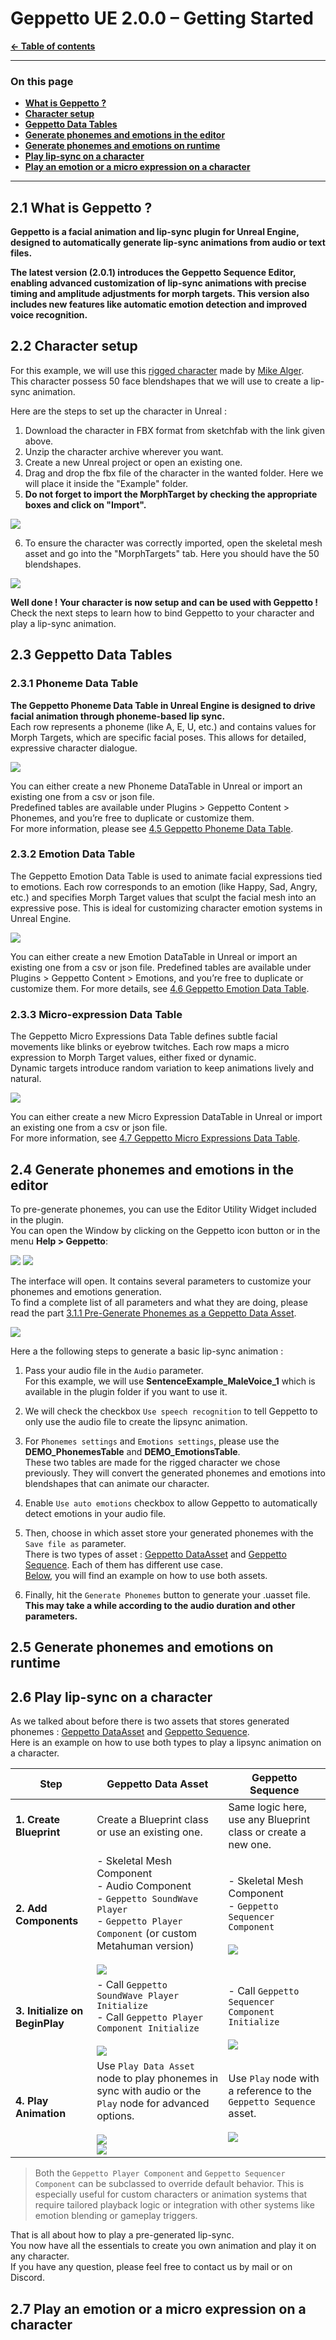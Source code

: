 # Geppetto UE 2.0.0 – Getting Started

**[← Table of contents](../README.md#table-of-contents)**

---

### On this page

- **[What is Geppetto ?](#21-what-is-geppetto)**
- **[Character setup](#22-character-setup)**
- **[Geppetto Data Tables](#23-geppetto-data-tables)**
- **[Generate phonemes and emotions in the editor](#24-generate-phonemes-and-emotions-in-the-editor)**
- **[Generate phonemes and emotions on runtime](#245-generate-phonemes-and-emotions-on-runtime)**
- **[Play lip-sync on a character](#25-play-lip-sync-on-a-character)**
- **[Play an emotion or a micro expression on a character](#255-play-an-emotion-or-a-micro-expression-on-a-character)**

---

## 2.1 What is Geppetto ?

**Geppetto is a facial animation and lip-sync plugin for Unreal Engine, designed to automatically generate lip-sync animations from audio or text files.**

**The latest version (2.0.1) introduces the Geppetto Sequence Editor, enabling advanced customization of lip-sync animations with precise timing and amplitude adjustments for morph targets. This version also includes new features like automatic emotion detection and improved voice recognition.**

## 2.2 Character setup

For this example, we will use this  [rigged character](https://sketchfab.com/3d-models/rigged-t-pose-human-male-w-50-face-blendshapes-cc7e4596bcd145208a6992c757854c07) made by [Mike Alger](https://mikealger.com/).    
This character possess 50 face blendshapes that we will use to create a lip-sync animation.

Here are the steps to set up the character in Unreal :

1. Download the character in FBX format from sketchfab with the link given above.
2. Unzip the character archive wherever you want.
3. Create a new Unreal project or open an existing one.
4. Drag and drop the fbx file of the character in the wanted folder. Here we will place it inside the "Example" folder.
5. **Do not forget to import the MorphTarget by checking the appropriate boxes and click on "Import".**

![](./images/Getting_Started_image_1.png)


6. To ensure the character was correctly imported, open the skeletal mesh asset and go into the "MorphTargets" tab. Here you should have the 50 blendshapes.

![](./images/Getting_Started_image_2.png)

**Well done ! Your character is now setup and can be used with Geppetto !**    
Check the next steps to learn how to bind Geppetto to your character and play a lip-sync animation.

## 2.3 Geppetto Data Tables

### 2.3.1 Phoneme Data Table

**The Geppetto Phoneme Data Table in Unreal Engine is designed to drive facial animation through phoneme-based lip sync.**    
Each row represents a phoneme (like A, E, U, etc.) and contains values for Morph Targets, which are specific facial poses. This allows for detailed, expressive character dialogue.

![](./images/Geppetto_Phonemes_DataTable_image_12.png)

You can either create a new Phoneme DataTable in Unreal or import an existing one from a csv or json file.    
Predefined tables are available under Plugins > Geppetto Content > Phonemes, and you’re free to duplicate or customize them.    
For more information, please see [4.5 Geppetto Phoneme Data Table](./API.md#45-geppetto-phoneme-data-table).

### 2.3.2 Emotion Data Table

The Geppetto Emotion Data Table is used to animate facial expressions tied to emotions. Each row corresponds to an emotion (like Happy, Sad, Angry, etc.) and specifies Morph Target values that sculpt the facial mesh into an expressive pose. This is ideal for customizing character emotion systems in Unreal Engine.

![](./images/Geppetto_Emotions_DataTable_image_7.png)

You can either create a new Emotion DataTable in Unreal or import an existing one from a csv or json file. 
Predefined tables are available under Plugins > Geppetto Content > Emotions, and you’re free to duplicate or customize them.
For more details, see [4.6 Geppetto Emotion Data Table](./API.md#46-geppetto-emotion-data-table).

### 2.3.3 Micro-expression Data Table

The Geppetto Micro Expressions Data Table defines subtle facial movements like blinks or eyebrow twitches. Each row maps a micro expression to Morph Target values, either fixed or dynamic.     
Dynamic targets introduce random variation to keep animations lively and natural.

![](./images/Geppetto_MicroExpressions_DataTable_image_5.png)

You can either create a new Micro Expression DataTable in Unreal or import an existing one from a csv or json file.   
For more information, see [4.7 Geppetto Micro Expressions Data Table](./API.md#47-geppetto-micro-expressions-data-table).

## 2.4 Generate phonemes and emotions in the editor

To pre-generate phonemes, you can use the Editor Utility Widget included in the plugin.     
You can open the Window by clicking on the Geppetto icon button or in the menu **Help > Geppetto**:

![](./images/Pre_Generate_Phonemes_image_1.png)
![](./images/Pre_Generate_Phonemes_image_2.png)

The interface will open. It contains several parameters to customize your phonemes and emotions generation.     
To find a complete list of all parameters and what they are doing, please read the part [3.1.1 Pre-Generate Phonemes as a Geppetto Data Asset](./Features.md#31-pre-generated-data-asset-editor).

![](./images/Pre_Generate_Phonemes_image_3.png)

Here a the following steps to generate a basic lip-sync animation :

1. Pass your audio file in the `Audio` parameter.    
For this example, we will use **SentenceExample_MaleVoice_1** which is available in the plugin folder if you want to use it.

2. We will check the checkbox `Use speech recognition` to tell Geppetto to only use the audio file to create the lipsync animation.

3. For `Phonemes settings` and `Emotions settings`, please use the **DEMO_PhonemesTable** and **DEMO_EmotionsTable**.   
These two tables are made for the rigged character we chose previously.
They will convert the generated phonemes and emotions into blendshapes that can animate our character.

4. Enable `Use auto emotions` checkbox to allow Geppetto to automatically detect emotions in your audio file.

5. Then, choose in which asset store your generated phonemes with the `Save file as` parameter.    
There is two types of asset : [Geppetto DataAsset](./API.md#410-data-assets) and [Geppetto Sequence](./API.md#411-geppetto-sequence). Each of them has different use case.   
[Below](#26-play-lip-sync-on-a-character), you will find an example on how to use both assets.

6. Finally, hit the `Generate Phonemes` button to generate your .uasset file.     
**This may take a while according to the audio duration and other parameters.**


## 2.5 Generate phonemes and emotions on runtime

## 2.6 Play lip-sync on a character

As we talked about before there is two assets that stores generated phonemes : [Geppetto DataAsset](./API.md#410-data-assets) and [Geppetto Sequence](./API.md#411-geppetto-sequence).    
Here is an example on how to use both types to play a lipsync animation on a character.


| Step                        | Geppetto Data Asset                                                                                                                                                                                                                                             | Geppetto Sequence                                                                                                                                          |
|-----------------------------|------------------------------------------------------------------------------------------------------------------------------------------------------------------------------------------------------------------------------------------------------------------|------------------------------------------------------------------------------------------------------------------------------------------------------------|
| **1. Create Blueprint**     | Create a Blueprint class or use an existing one.                                                                                                                                                                                                                | Same logic here, use any Blueprint class or create a new one.                                                                                              |
| **2. Add Components**       | - Skeletal Mesh Component  <br> - Audio Component  <br> - `Geppetto SoundWave Player`  <br> - `Geppetto Player Component` (or custom Metahuman version)  <br>  <br> ![](./images/Play_a_Geppetto_Data_Asset_with_SoundWave_image_3.png)                | - Skeletal Mesh Component  <br> - `Geppetto Sequencer Component`  <br>  <br> ![](./images/Play_a_Geppetto_Sequence_image_3.png)                             |
| **3. Initialize on BeginPlay** | - Call `Geppetto SoundWave Player Initialize`  <br> - Call `Geppetto Player Component Initialize`  <br>  <br> ![](./images/Play_a_Geppetto_Data_Asset_with_SoundWave_image_4.png)                                                                    | - Call `Geppetto Sequencer Component Initialize`  <br>  <br> ![](./images/Play_a_Geppetto_Sequence_image_4.png)                                             |
| **4. Play Animation**       | Use `Play Data Asset` node to play phonemes in sync with audio or the `Play` node for advanced options.  <br>  <br> ![](./images/Play_a_Geppetto_Data_Asset_with_SoundWave_image_5.png)  <br> ![](./images/Play_a_Geppetto_Data_Asset_with_SoundWave_image_6.png) | Use `Play` node with a reference to the `Geppetto Sequence` asset.  <br>  <br> ![](./images/Play_a_Geppetto_Sequence_image_5.png)                           |
                  
                
> Both the `Geppetto Player Component` and `Geppetto Sequencer Component` can be subclassed to override default behavior. This is especially useful for custom characters or animation systems that require tailored playback logic or integration with other systems like emotion blending or gameplay triggers.

That is all about how to play a pre-generated lip-sync.   
You now have all the essentials to create you own animation and play it on any character.   
If you have any question, please feel free to contact us by mail or on Discord.

## 2.7 Play an emotion or a micro expression on a character